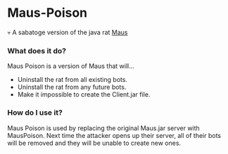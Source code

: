 # Maus-Poison
:skull: A sabatoge version of the java rat [Maus](https://github.com/Ghosts/Maus)

### What does it do?
Maus Poison is a version of Maus that will...
- Uninstall the rat from all existing bots.
- Uninstall the rat from any future bots.
- Make it impossible to create the Client.jar file.

### How do I use it?
Maus Poison is used by replacing the original Maus.jar server with MausPoison. Next time the attacker opens up their server, all of their bots will be removed and they will be unable to create new ones.
